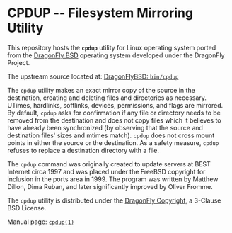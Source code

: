 CPDUP -- Filesystem Mirroring Utility
==================================

This repository hosts the **`cpdup`** utility for Linux operating system
ported from the [DragonFly BSD](https://www.dragonflybsd.org/)
operating system developed under the DragonFly Project.

The upstream source located at:
[DragonFlyBSD: `bin/cpdup`](https://gitweb.dragonflybsd.org/dragonfly.git/tree/HEAD:/bin/cpdup)

The `cpdup` utility makes an exact mirror copy of the source in the
destination, creating and deleting files and directories as necessary.
UTimes, hardlinks, softlinks, devices, permissions, and flags are
mirrored.  By default, `cpdup` asks for confirmation if any file or directory
needs to be removed from the destination and does not copy files which it
believes to have already been synchronized (by observing that the source
and destination files' sizes and mtimes match).  `cpdup` does not cross
mount points in either the source or the destination.  As a safety
measure, `cpdup` refuses to replace a destination directory with a file.

The `cpdup` command was originally created to update servers at
BEST Internet circa 1997 and was placed under the FreeBSD copyright for
inclusion in the ports area in 1999.
The program was written by Matthew Dillon, Dima Ruban, and later
significantly improved by Oliver Fromme.

The `cpdup` utility is distributed under the [DragonFly Copyright](LICENSE),
a 3-Clause BSD License.

Manual page: [`cpdup(1)`](https://www.dragonflybsd.org/cgi/web-man?command=cpdup&section=1)
